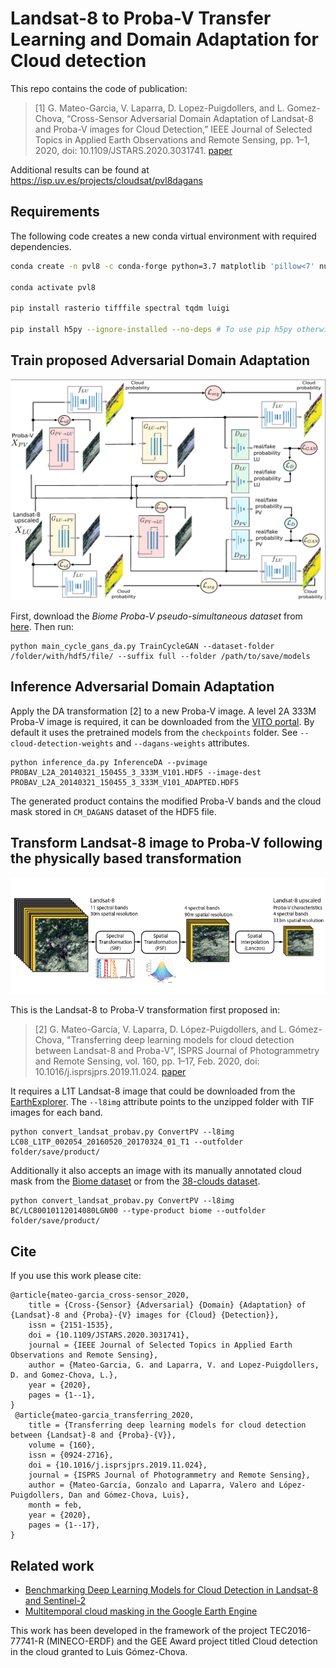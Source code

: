 # Landsat-8 to Proba-V Transfer Learning and Domain Adaptation for Cloud detection

This repo contains the code of publication: 

> [1] G. Mateo-Garcia, V. Laparra, D. Lopez-Puigdollers, and L. Gomez-Chova, “Cross-Sensor Adversarial Domain Adaptation of Landsat-8 and Proba-V images for Cloud Detection,” IEEE Journal of Selected Topics in Applied Earth Observations and Remote Sensing, pp. 1–1, 2020, doi: 10.1109/JSTARS.2020.3031741. [paper](https://doi.org/10.1109/JSTARS.2020.3031741)

Additional results can be found at https://isp.uv.es/projects/cloudsat/pvl8dagans

## Requirements

The following code creates a new conda virtual environment with required dependencies.

```bash
conda create -n pvl8 -c conda-forge python=3.7 matplotlib 'pillow<7' numpy scipy libgdal=2.3 pandas tensorflow=2 --y

conda activate pvl8

pip install rasterio tifffile spectral tqdm luigi 

pip install h5py --ignore-installed --no-deps # To use pip h5py otherwise szip compression used in Proba-V cannot be read
```

## Train proposed Adversarial Domain Adaptation 

![alt text](figs/train.png)

First, download the *Biome Proba-V pseudo-simultaneous dataset* from [here](https://gigatron.uv.es/owncloud/index.php/s/F6T9eM1wDDp7vVG). Then run:

```
python main_cycle_gans_da.py TrainCycleGAN --dataset-folder /folder/with/hdf5/file/ --suffix full --folder /path/to/save/models
```

## Inference Adversarial Domain Adaptation

Apply the DA transformation [2] to a new Proba-V image. A level 2A 333M Proba-V image is required, it can be downloaded from the [VITO portal](http://www.vito-eodata.be/PDF/portal/Application.html).
By default it uses the pretrained models from the `checkpoints` folder. See `--cloud-detection-weights` and `--dagans-weights` attributes.

```
python inference_da.py InferenceDA --pvimage PROBAV_L2A_20140321_150455_3_333M_V101.HDF5 --image-dest PROBAV_L2A_20140321_150455_3_333M_V101_ADAPTED.HDF5
```

The generated product contains the modified Proba-V bands and the cloud mask stored in `CM_DAGANS` dataset of the HDF5 file. 

## Transform Landsat-8 image to Proba-V following the physically based transformation

![alt text](figs/transformation.png)

This is the Landsat-8 to Proba-V transformation first proposed in:

>[2] G. Mateo-García, V. Laparra, D. López-Puigdollers, and L. Gómez-Chova, "Transferring deep learning models for cloud detection between Landsat-8 and Proba-V", ISPRS Journal of Photogrammetry and Remote Sensing, vol. 160, pp. 1–17, Feb. 2020, doi: 10.1016/j.isprsjprs.2019.11.024. [paper](https://www.sciencedirect.com/science/article/abs/pii/S0924271619302801)

It requires a L1T Landsat-8 image that could be downloaded from the [EarthExplorer](https://earthexplorer.usgs.gov/). 
The `--l8img` attribute points to the unzipped folder with TIF images for each band.

```
python convert_landsat_probav.py ConvertPV --l8img LC08_L1TP_002054_20160520_20170324_01_T1 --outfolder folder/save/product/
```

Additionally it also accepts an image with its manually annotated cloud mask from the [Biome dataset](https://landsat.usgs.gov/landsat-8-cloud-cover-assessment-validation-data) or from the [38-clouds dataset](https://www.kaggle.com/sorour/38cloud-cloud-segmentation-in-satellite-images).

```
python convert_landsat_probav.py ConvertPV --l8img BC/LC80010112014080LGN00 --type-product biome --outfolder folder/save/product/
```

## Cite

If you use this work please cite:

```
@article{mateo-garcia_cross-sensor_2020,
	title = {Cross-{Sensor} {Adversarial} {Domain} {Adaptation} of {Landsat}-8 and {Proba}-{V} images for {Cloud} {Detection}},
	issn = {2151-1535},
	doi = {10.1109/JSTARS.2020.3031741},
	journal = {IEEE Journal of Selected Topics in Applied Earth Observations and Remote Sensing},
	author = {Mateo-Garcia, G. and Laparra, V. and Lopez-Puigdollers, D. and Gomez-Chova, L.},
	year = {2020},
	pages = {1--1},
}
 @article{mateo-garcia_transferring_2020,
	title = {Transferring deep learning models for cloud detection between {Landsat}-8 and {Proba}-{V}},
	volume = {160},
	issn = {0924-2716},
	doi = {10.1016/j.isprsjprs.2019.11.024},
	journal = {ISPRS Journal of Photogrammetry and Remote Sensing},
	author = {Mateo-García, Gonzalo and Laparra, Valero and López-Puigdollers, Dan and Gómez-Chova, Luis},
	month = feb,
	year = {2020},
	pages = {1--17},
}
```
## Related work

* [Benchmarking Deep Learning Models for Cloud Detection in Landsat-8 and Sentinel-2](https://github.com/IPL-UV/DL-L8S2-UV)
* [Multitemporal cloud masking in the Google Earth Engine](https://github.com/IPL-UV/ee_ipl_uv)

This work has been developed in the framework of the project TEC2016-77741-R (MINECO-ERDF) and the GEE Award project titled Cloud detection in the cloud granted to Luis Gómez-Chova.
